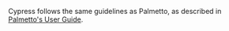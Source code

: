 Cypress follows the same guidelines as Palmetto, as described in <a href="https://www.palmetto.clemson.edu/palmetto/pages/userguide.html#graduating" target="_blank" rel="noopener noreferrer" rel="noopener noreferrer" rel="noopener noreferrer" rel="noopener noreferrer">Palmetto's User Guide</a>.
